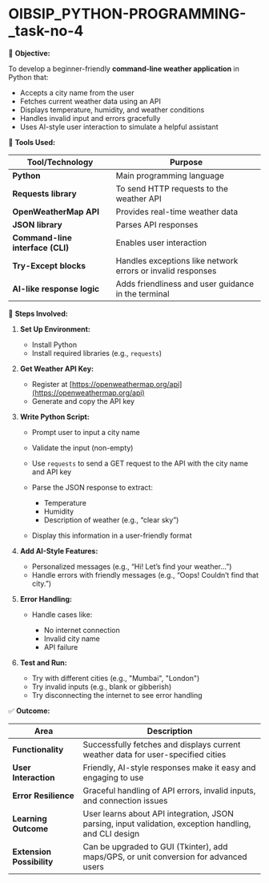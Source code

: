 # OIBSIP_PYTHON-PROGRAMMING-_task-no-4

🎯 **Objective:**

To develop a beginner-friendly **command-line weather application** in Python that:

* Accepts a city name from the user
* Fetches current weather data using an API
* Displays temperature, humidity, and weather conditions
* Handles invalid input and errors gracefully
* Uses AI-style user interaction to simulate a helpful assistant

 🧰 **Tools Used:**

| Tool/Technology                  | Purpose                                                     |
| -------------------------------- | ----------------------------------------------------------- |
| **Python**                       | Main programming language                                   |
| **Requests library**             | To send HTTP requests to the weather API                    |
| **OpenWeatherMap API**           | Provides real-time weather data                             |
| **JSON library**                 | Parses API responses                                        |
| **Command-line interface (CLI)** | Enables user interaction                                    |
| **Try-Except blocks**            | Handles exceptions like network errors or invalid responses |
| **AI-like response logic**       | Adds friendliness and user guidance in the terminal         |


 🔄 **Steps Involved:**

1. **Set Up Environment:**

   * Install Python
   * Install required libraries (e.g., `requests`)

2. **Get Weather API Key:**

   * Register at [https://openweathermap.org/api](https://openweathermap.org/api)
   * Generate and copy the API key

3. **Write Python Script:**

   * Prompt user to input a city name
   * Validate the input (non-empty)
   * Use `requests` to send a GET request to the API with the city name and API key
   * Parse the JSON response to extract:

     * Temperature
     * Humidity
     * Description of weather (e.g., “clear sky”)
   * Display this information in a user-friendly format

4. **Add AI-Style Features:**

   * Personalized messages (e.g., “Hi! Let’s find your weather...”)
   * Handle errors with friendly messages (e.g., “Oops! Couldn’t find that city.”)

5. **Error Handling:**

   * Handle cases like:

     * No internet connection
     * Invalid city name
     * API failure

6. **Test and Run:**

   * Try with different cities (e.g., "Mumbai", "London")
   * Try invalid inputs (e.g., blank or gibberish)
   * Try disconnecting the internet to see error handling


 ✅ **Outcome:**

| Area                      | Description                                                                                           |
| ------------------------- | ----------------------------------------------------------------------------------------------------- |
| **Functionality**         | Successfully fetches and displays current weather data for user-specified cities                      |
| **User Interaction**      | Friendly, AI-style responses make it easy and engaging to use                                         |
| **Error Resilience**      | Graceful handling of API errors, invalid inputs, and connection issues                                |
| **Learning Outcome**      | User learns about API integration, JSON parsing, input validation, exception handling, and CLI design |
| **Extension Possibility** | Can be upgraded to GUI (Tkinter), add maps/GPS, or unit conversion for advanced users                 |


